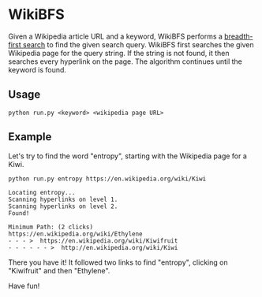WikiBFS
=======

Given a Wikipedia article URL and a keyword, WikiBFS performs a [breadth-first search](https://en.wikipedia.com/wiki/Breadth-first_search) to find the given search query. WikiBFS first searches the given Wikipedia page for the query string. If the string is not found, it then searches every hyperlink on the page. The algorithm continues until the keyword is found.

Usage
------

	python run.py <keyword> <wikipedia page URL>

Example
-------

Let's try to find the word "entropy", starting with the Wikipedia page for a Kiwi. 

	python run.py entropy https://en.wikipedia.org/wiki/Kiwi

	Locating entropy...
	Scanning hyperlinks on level 1.
	Scanning hyperlinks on level 2.
	Found!
	
	Minimum Path: (2 clicks)
	https://en.wikipedia.org/wiki/Ethylene
	- - - >  https://en.wikipedia.org/wiki/Kiwifruit
	- - - - - - >  http://en.wikipedia.org/wiki/Kiwi

There you have it! It followed two links to find "entropy", clicking on "Kiwifruit" and then "Ethylene". 

Have fun!
